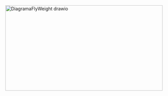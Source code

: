 <img width="491" height="266" alt="DiagramaFlyWeight drawio" src="https://github.com/user-attachments/assets/7db11f61-4436-4fe6-a40f-8c19c40ba523" />
